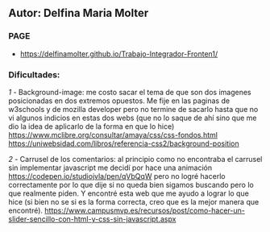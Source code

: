 ## Autor: Delfina Maria Molter

### PAGE
- https://delfinamolter.github.io/Trabajo-Integrador-Fronten1/

### Dificultades:

*1* - Background-image: me costo sacar el tema de que son dos imagenes posicionadas en dos extremos opuestos. Me fije en las paginas de w3schools y de mozilla developer pero no termine de sacarlo hasta que no vi algunos indicios en estas dos webs (que no lo saque de ahí sino que me dio la idea de aplicarlo de la forma en que lo hice)
https://www.mclibre.org/consultar/amaya/css/css-fondos.html
https://uniwebsidad.com/libros/referencia-css2/background-position

*2* - Carrusel de los comentarios: al principio como no encontraba el carrusel sin implementar javascript me decidí por hace una animación https://codepen.io/studiojvla/pen/qVbQqW pero no logré hacerlo correctamente por lo que dije si no queda bien sigamos buscando pero lo que realmente piden. Y encontré esta web que me ayudo a lograr lo que hice (si bien no se si es la forma correcta, creo que es la mejor manera que encontré). https://www.campusmvp.es/recursos/post/como-hacer-un-slider-sencillo-con-html-y-css-sin-javascript.aspx
